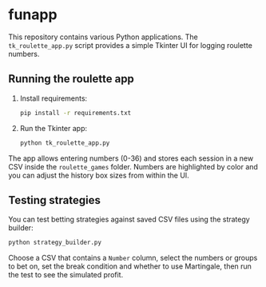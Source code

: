 # funapp

This repository contains various Python applications. The `tk_roulette_app.py` script provides a simple Tkinter UI for logging roulette numbers.

## Running the roulette app

1. Install requirements:
   ```bash
   pip install -r requirements.txt
   ```
2. Run the Tkinter app:
   ```bash
   python tk_roulette_app.py
   ```

The app allows entering numbers (0-36) and stores each session in a new CSV
inside the `roulette_games` folder. Numbers are highlighted by color and you
can adjust the history box sizes from within the UI.

## Testing strategies

You can test betting strategies against saved CSV files using the strategy
builder:

```bash
python strategy_builder.py
```

Choose a CSV that contains a `Number` column, select the numbers or groups to
bet on, set the break condition and whether to use Martingale, then run the test
to see the simulated profit.
